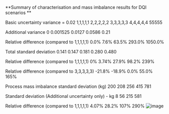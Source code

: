 

**Summary of characterisation and mass imbalance results for DQI scenarios **

Basic uncertainty variance = 0.02	1,1,1,1,1	2,2,2,2,2	3,3,3,3,3	4,4,4,4,4	55555

Additional variance 	0	0.001525	0.0127	0.0586	0.21

Relative difference (compared to 1,1,1,1,1)	0.0%	7.6%	63.5%	293.0%	1050.0%
					
Total standard deviation	0.141	0.147	0.181	0.280	0.480

Relative difference (compared to 1,1,1,1,1)	0%	3.74%	27.9%	98.2%	239%

Relative difference (compared to 3,3,3,3,3)	-21.8%	-18.9%	0.0%	55.0%	165%
					
					
Process mass imbalance standard deviation (kg)	200	208	256	415	781

Standard deviation (Additional uncertainty only) - kg		8	56	215	581

Relative difference (compared to 1,1,1,1,1)		4.07%	28.2%	107%	290%
![image](https://github.com/em398/Mass-Balance-LCA/assets/89530935/e3737ab9-56de-4512-aad3-0a923bf62210)

